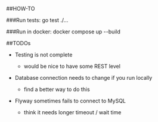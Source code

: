 ##HOW-TO

###Run tests: 
go test ./...

###Run in docker: 
docker compose up --build

##TODOs

* Testing is not complete
    - would be nice to have some REST level

* Database connection needs to change if you run locally
    - find a better way to do this

* Flyway sometimes fails to connect to MySQL
    - think it needs longer timeout / wait time 